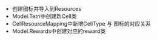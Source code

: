 - 创建图标并导入到Resources
- Model.Tetri中创建新Cell类
- CellResourceMapping中新增CellType 与 图标的对应关系
- Model.Rewards中创建对应的reward类
